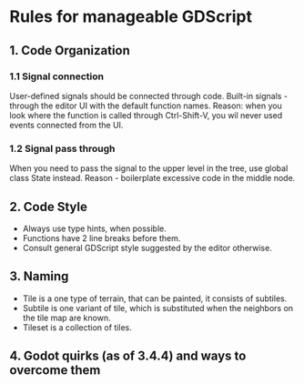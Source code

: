# Rules for manageable GDScript

## 1. Code Organization
### 1.1 Signal connection
User-defined signals should be connected through code. Built-in signals - through the editor UI with the default function names. Reason: when you look where the function is called through Ctrl-Shift-V, you wil never used events connected from the UI.
### 1.2 Signal pass through
When you need to pass the signal to the upper level in the tree, use global class State instead. Reason - boilerplate excessive code in the middle node.


## 2. Code Style
- Always use type hints, when possible.
- Functions have 2 line breaks before them.
- Consult general GDScript style suggested by the editor otherwise.


## 3. Naming
- Tile is a one type of terrain, that can be painted, it consists of subtiles. 
- Subtile is one variant of tile, which is substituted when the neighbors on the tile map are known.
- Tileset is a collection of tiles.


## 4. Godot quirks (as of 3.4.4) and ways to overcome them